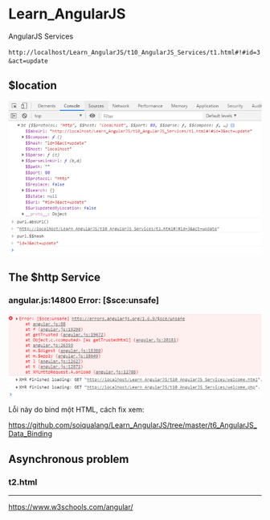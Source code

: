 # Learn_AngularJS
AngularJS Services

`http://localhost/Learn_AngularJS/t10_AngularJS_Services/t1.html#!#id=3&act=update`

## $location

<img src="h1.PNG">

## The $http Service

### angular.js:14800 Error: [$sce:unsafe]

<img src="h2.PNG">

Lỗi này do bind một HTML, cách fix xem:

https://github.com/soiqualang/Learn_AngularJS/tree/master/t6_AngularJS_Data_Binding


## Asynchronous problem

### t2.html



---

https://www.w3schools.com/angular/